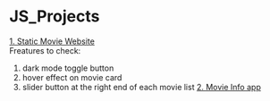 # JS_Projects

<a target="_blank" href="https://sumeetgedam.github.io/JS_Projects/Movie_website/"> 1. Static Movie Website</a><br>
Freatures to check:
  1. dark mode toggle button
  2. hover effect on movie card
  3. slider button at the right end of each movie list
<a target="_blank" href="https://sumeetgedam.github.io/JS_Projects/Movie_info_app/">2. Movie Info app</a>
